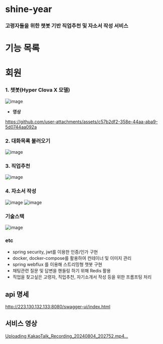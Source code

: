 # shine-year
### 고령자들을 위한 챗봇 기반 직업추천 및 자소서 작성 서비스
# 기능 목록
# **회원**
### 1. 챗봇(Hyper Clova X 모델)
   ![image](https://github.com/user-attachments/assets/4a73018d-53f4-4a8e-979c-f529bdbfc667)
  - **영상**

https://github.com/user-attachments/assets/c57b2df2-358e-44aa-aba9-5d0744aa092a
### 2. 대화목록 불러오기
  ![image](https://github.com/user-attachments/assets/aaf2db1b-c667-4360-a7d3-21d46b75c5d2)
### 3. 직업추천
  ![image](https://github.com/user-attachments/assets/f7267cfb-04b8-4084-b0ad-df94e30e28b9)
### 4. 자소서 작성
  ![image](https://github.com/user-attachments/assets/70e52010-3892-44a0-bf3e-5325a27ce77c)
  ![image](https://github.com/user-attachments/assets/e358a548-333d-4459-8af9-c2706eb01486)
  
### 기술스택
  ![image](https://github.com/user-attachments/assets/a05221df-f2a7-467f-89d4-d4ab87a1b6d7)

### etc
- spring security, jwt를 이용한 인증/인가 구현
- docker, docker-compose를 활용하여 컨테이너 및 이미지 관리
- spring webflux 를 이용해 스트리밍형 챗봇 구현
- 채팅관련 질문 및 답변을 핸들링 하기 위해 Redis 활용
- 직업을 찾고싶은 고령자, 직업추천, 자기소개서 작성 등을 위한 프롬프팅 처리

## api 명세
 http://223.130.132.133:8080/swagger-ui/index.html

 ## 서비스 영상
[ Uploading KakaoTalk_Recording_20240804_202752.mp4…](https://github.com/user-attachments/assets/fc974188-cf82-4952-a04d-aa71ba147599)
